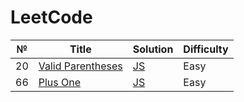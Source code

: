 LeetCode
========

| № | Title | Solution | Difficulty |
|---| ----- | -------- | ---------- |
|20|[Valid Parentheses](https://leetcode.com/problems/valid-parentheses/)|[JS](https://github.com/verobragina/leetcode/blob/master/20.Valid-parentheses.js)|Easy|
|66|[Plus One](https://leetcode.com/problems/plus-one/)|[JS](https://github.com/verobragina/leetcode/blob/master/66.Plus-one.js)|Easy|
